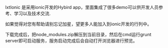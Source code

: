 lxtIonic 是采用ionic开发的Hybird app，里面集成了很多demo可以供开发人员参考、学习以及技术交流.

如果觉得对您有帮助请别忘记加星，望更多人能加入到ionic开发的行列中。

下载完成后，把node_modules.zip解压到当前目录，然后在cmd运行grunt server即可启动服务，服务启动完成后会自动打开浏览器进行预览。

